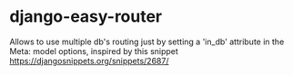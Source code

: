 django-easy-router
===================

Allows to use multiple db's routing just by setting a 'in_db' attribute in the Meta: model options, inspired by this snippet https://djangosnippets.org/snippets/2687/
